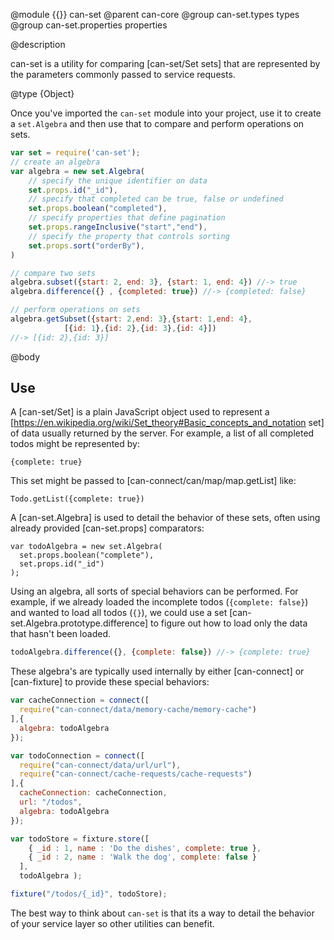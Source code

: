 @module {{}} can-set
@parent can-core
@group can-set.types types
@group can-set.properties properties

@description

can-set is a utility for comparing [can-set/Set sets] that are represented by the parameters commonly passed to service requests.

@type {Object}

Once you've imported the `can-set` module into your project, use it to create a `set.Algebra` and then use that to compare and perform operations on sets.  

```js
var set = require('can-set');
// create an algebra
var algebra = new set.Algebra(
    // specify the unique identifier on data
    set.props.id("_id"),  
    // specify that completed can be true, false or undefined
    set.props.boolean("completed"),
    // specify properties that define pagination
    set.props.rangeInclusive("start","end"),
    // specify the property that controls sorting
    set.props.sort("orderBy"),
)

// compare two sets
algebra.subset({start: 2, end: 3}, {start: 1, end: 4}) //-> true
algebra.difference({} , {completed: true}) //-> {completed: false}

// perform operations on sets
algebra.getSubset({start: 2,end: 3},{start: 1,end: 4},
            [{id: 1},{id: 2},{id: 3},{id: 4}])
//-> [{id: 2},{id: 3}]
```

@body

## Use

A [can-set/Set] is a plain JavaScript object used to represent a
[https://en.wikipedia.org/wiki/Set_theory#Basic_concepts_and_notation set] of data usually returned by the server.  For example,
a list of all completed todos might be represented by:

```
{complete: true}
```

This set might be passed to [can-connect/can/map/map.getList] like:

```
Todo.getList({complete: true})
```

A [can-set.Algebra] is used to detail the behavior of these sets,
often using already provided [can-set.props] comparators:

```
var todoAlgebra = new set.Algebra(
  set.props.boolean("complete"),
  set.props.id("_id")
);
```

Using an algebra, all sorts of special behaviors can be performed. For
example, if we already loaded the incomplete todos (`{complete: false}`) and
wanted to load all todos (`{}`), we could use a set [can-set.Algebra.prototype.difference] to figure out how to load
only the data that hasn't been loaded.

```js
todoAlgebra.difference({}, {complete: false}) //-> {complete: true}
```

These algebra's are typically used internally by either [can-connect] or
[can-fixture] to provide these special behaviors:

```js
var cacheConnection = connect([
  require("can-connect/data/memory-cache/memory-cache")
],{
  algebra: todoAlgebra
});

var todoConnection = connect([
  require("can-connect/data/url/url"),
  require("can-connect/cache-requests/cache-requests")
],{
  cacheConnection: cacheConnection,
  url: "/todos",
  algebra: todoAlgebra
});
```

```js
var todoStore = fixture.store([
    { _id : 1, name : 'Do the dishes', complete: true },
    { _id : 2, name : 'Walk the dog', complete: false }
  ],
  todoAlgebra );

fixture("/todos/{_id}", todoStore);
```

The best way to think about `can-set` is that its a way to detail
the behavior of your service layer so other utilities can benefit.
